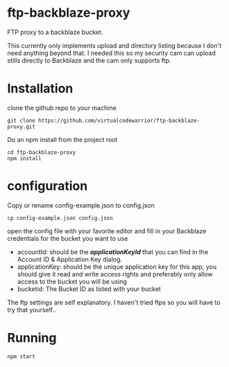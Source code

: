 # ftp-backblaze-proxy
FTP proxy to a backblaze bucket.

This currently only implements upload and directory listing because I don't need
anything beyond that. I needed this so my security cam can upload stills directly to Backblaze and the cam only supports ftp.

# Installation
clone the github repo to your machine
```
git clone https://github.com/virtualcodewarrior/ftp-backblaze-proxy.git
```

Do an npm install from the project root
```
cd ftp-backblaze-proxy
npm install
```
# configuration
Copy or rename config-example.json to config.json
```
cp config-example.json config.json
```
open the config file with your favorite  editor and fill in your Backblaze credentials for the bucket you want to use
- accountId: should be the **_applicationKeyId_** that you can find in the Account ID & Application Key dialog.
- applicationKey: should be the unique application key for this app, you should give it read and write access rights and preferably only allow access to the bucket you will be using
- bucketid: The Bucket ID as listed with your bucket

The ftp settings are self explanatory. I haven't tried ftps so you will have to try that yourself..

# Running
```
npm start
```
